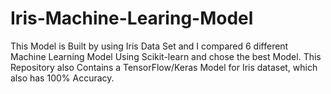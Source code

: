 # Iris-Machine-Learing-Model
This Model is Built by using Iris Data Set and I compared 6 different Machine Learning Model Using Scikit-learn and chose the best Model.
This Repository also Contains a TensorFlow/Keras Model for Iris dataset, which also has 100% Accuracy.
